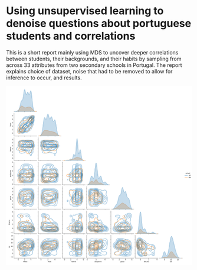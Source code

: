 # Using unsupervised learning to denoise questions about portuguese students and correlations

This is a short report mainly using MDS to uncover deeper correlations between students, their backgrounds, and their habits by sampling from across 33 attributes from two secondary schools in Portugal. The report explains choice of dataset, noise that had to be removed to allow for inference to occur, and results.

![alt text](pairwise_plots.png)

